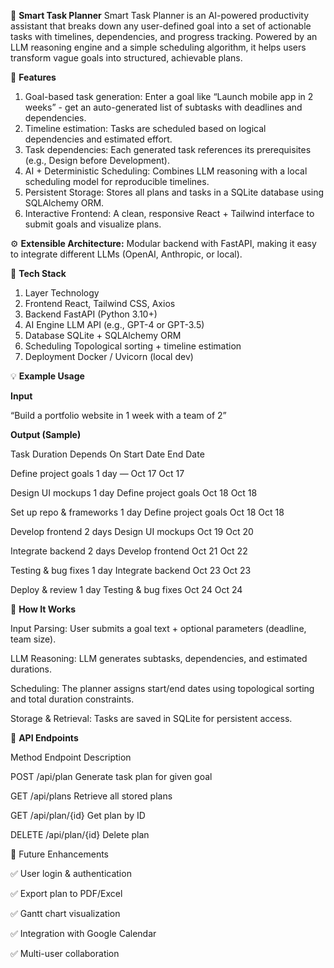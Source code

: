🧠 **Smart Task Planner**
Smart Task Planner is an AI-powered productivity assistant that breaks down any user-defined goal into a set of actionable tasks with timelines, dependencies, and progress tracking.
Powered by an LLM reasoning engine and a simple scheduling algorithm, it helps users transform vague goals into structured, achievable plans.


🚀 **Features**
1. Goal-based task generation: Enter a goal like “Launch mobile app in 2 weeks” - get an auto-generated list of subtasks with deadlines and dependencies.
2. Timeline estimation: Tasks are scheduled based on logical dependencies and estimated effort.
3. Task dependencies: Each generated task references its prerequisites (e.g., Design before Development).
4. AI + Deterministic Scheduling: Combines LLM reasoning with a local scheduling model for reproducible timelines.
5. Persistent Storage: Stores all plans and tasks in a SQLite database using SQLAlchemy ORM.
6. Interactive Frontend: A clean, responsive React + Tailwind interface to submit goals and visualize plans.


⚙️ **Extensible Architecture:**
Modular backend with FastAPI, making it easy to integrate different LLMs (OpenAI, Anthropic, or local).


🧩 **Tech Stack**

1. Layer	Technology
2. Frontend	React, Tailwind CSS, Axios
3. Backend	FastAPI (Python 3.10+)
4. AI Engine	LLM API (e.g., GPT-4 or GPT-3.5)
5. Database	SQLite + SQLAlchemy ORM
6. Scheduling	Topological sorting + timeline estimation
7. Deployment	Docker / Uvicorn (local dev)


💡 **Example Usage**

**Input**

“Build a portfolio website in 1 week with a team of 2”

**Output (Sample)**

Task	Duration	Depends On	Start Date	End Date

Define project goals	1 day	—	Oct 17	Oct 17

Design UI mockups	1 day	Define project goals	Oct 18	Oct 18

Set up repo & frameworks	1 day	Define project goals	Oct 18	Oct 18

Develop frontend	2 days	Design UI mockups	Oct 19	Oct 20

Integrate backend	2 days	Develop frontend	Oct 21	Oct 22

Testing & bug fixes	1 day	Integrate backend	Oct 23	Oct 23

Deploy & review	1 day	Testing & bug fixes	Oct 24	Oct 24


🧠 **How It Works**

Input Parsing: User submits a goal text + optional parameters (deadline, team size).

LLM Reasoning: LLM generates subtasks, dependencies, and estimated durations.

Scheduling: The planner assigns start/end dates using topological sorting and total duration constraints.

Storage & Retrieval: Tasks are saved in SQLite for persistent access.


🧩 **API Endpoints**

Method	Endpoint	Description

POST	/api/plan	Generate task plan for given goal

GET	/api/plans	Retrieve all stored plans

GET	/api/plan/{id}	Get plan by ID

DELETE	/api/plan/{id}	Delete plan


🧪 Future Enhancements

✅ User login & authentication

✅ Export plan to PDF/Excel

✅ Gantt chart visualization

✅ Integration with Google Calendar

✅ Multi-user collaboration
